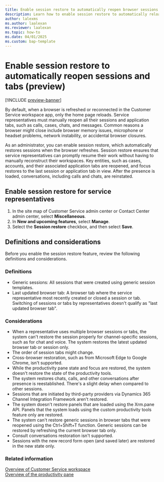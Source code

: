 ```yaml
---
title: Enable session restore to automatically reopen browser sessions and tabs (preview)
description: Learn how to enable session restore to automatically reload sessions and tabs in Customer Service workspace.
author: lalexms 
ms.author: laalexan
ms.reviewer: laalexan
ms.topic: how-to 
ms.date: 04/01/2025 
ms.custom: bap-template 
---
```


# Enable session restore to automatically reopen sessions and tabs (preview)

[!INCLUDE [preview-banner](../../../shared-content/shared/preview-includes/preview-note.md)]

By default, when a browser is refreshed or reconnected in the Customer Service workspace app, only the home page reloads. Service representatives must manually reopen all their sessions and application tabs, such as calls, cases, chats, and messages. Common reasons a browser might close include browser memory issues, microphone or headset problems, network instability, or accidental browser closures.

As an administrator, you can enable session restore, which automatically restores sessions when the browser refreshes. Session restore ensures that service representatives can promptly resume their work without having to manually reconstruct their workspaces. Key entities, such as cases, accounts, and their associated application tabs are reopened, and focus restores to the last session or application tab in view. After the presence is loaded, conversations, including calls and chats, are reinstated.

## Enable session restore for service representatives

1. In the site map of Customer Service admin center or Contact Center admin center, select **Miscellaneous**.
1. In **New and upcoming features**, select **Manage**.
1. Select the **Session restore** checkbox, and then select **Save**.

## Definitions and considerations

Before you enable the session restore feature, review the following definitions and considerations.

### Definitions

- Generic sessions: All sessions that were created using generic session templates.  
- Last updated browser tab: A browser tab where the service representative most recently created or closed a session or tab. Switching of sessions or tabs by representatives doesn't qualify as "last updated browser tab".

### Considerations

- When a representative uses multiple browser sessions or tabs, the system can't restore the session properly for channel-specific sessions, such as for chat and voice. The system restores the latest updated browser tab or session only.
- The order of session tabs might change.
- Cross-browser restoration, such as from Microsoft Edge to Google Chrome, isn't supported.
- While the productivity pane state and focus are restored, the system doesn't restore the state of the productivity tools.
- The system restores chats, calls, and other conversations after presence is reestablished. There's a slight delay when compared to other sessions.
- Sessions that are initiated by third-party providers via Dynamics 365 Channel Integration Framework aren't restored.
- The system doesn't restore panels that are loaded using the Xrm.pane API. Panels that the system loads using the custom productivity tools feature only are restored.
- The system can't restore generic sessions in browser tabs that were reopened using the Ctrl+Shift+T function. Generic sessions can be restored by refreshing the current browser tab only.
- Consult conversations restoration isn't supported.
- Sessions with the new record form open (and saved later) are restored in the new state only.

### Related information

[Overview of Customer Service workspace](../implement/csw-overview.md)  
[Overview of the productivity pane](../use/csw-productivity-pane.md)  
